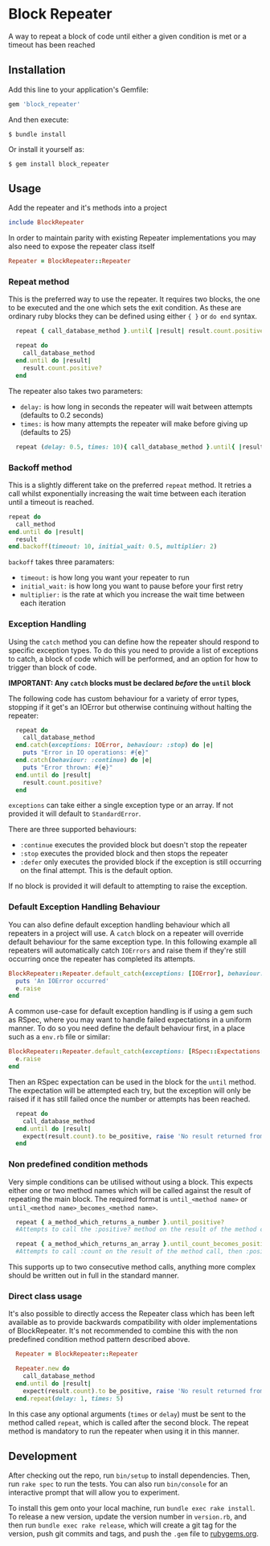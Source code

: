 # Block Repeater

A way to repeat a block of code until either a given condition is met or a timeout has been reached

## Installation

Add this line to your application's Gemfile:

```ruby
gem 'block_repeater'
```

And then execute:

    $ bundle install

Or install it yourself as:

    $ gem install block_repeater

## Usage
Add the repeater and it's methods into a project
```ruby
include BlockRepeater
```

In order to maintain parity with existing Repeater implementations you may also need to expose the repeater class itself
```ruby 
Repeater = BlockRepeater::Repeater
```

### Repeat method
This is the preferred way to use the repeater. It requires two blocks, the one to be executed and the one which sets the exit condition. As these are ordinary ruby blocks they can be defined using either `{ }` or `do end` syntax.

```ruby
  repeat { call_database_method }.until{ |result| result.count.positive? }
```
```ruby
  repeat do
    call_database_method
  end.until do |result| 
    result.count.positive? 
  end
```
 
The repeater also takes two parameters:
 - `delay:` is how long in seconds the repeater will wait between attempts (defaults to 0.2 seconds)
 - `times:` is how many attempts the repeater will make before giving up (defaults to 25)
 ```ruby
   repeat (delay: 0.5, times: 10){ call_database_method }.until{ |result| result.count.positive? }
 ```

### Backoff method
This is a slightly different take on the preferred `repeat` method. It retries a call whilst exponentially increasing the wait time between each iteration until a timeout is reached.

```ruby
repeat do
  call_method
end.until do |result|
  result
end.backoff(timeout: 10, initial_wait: 0.5, multiplier: 2)
```

`backoff` takes three paramaters:
- `timeout:` is how long you want your repeater to run
- `initial_wait:` is how long you want to pause before your first retry
- `multiplier:` is the rate at which you increase the wait time between each iteration

### Exception Handling
Using the `catch` method you can define how the repeater should respond to specific exception types. To do this you need to provide a list of exceptions to catch, a block of code which will be performed, and an option for how to trigger than block of code.

**IMPORTANT: Any `catch` blocks must be declared _before_ the `until` block**

 The following code has custom behaviour for a variety of error types, stopping if it get's an IOError but otherwise continuing without halting the repeater:
```ruby
  repeat do
    call_database_method
  end.catch(exceptions: IOError, behaviour: :stop) do |e|
    puts "Error in IO operations: #{e}"
  end.catch(behaviour: :continue) do |e|
    puts "Error thrown: #{e}"
  end.until do |result|
    result.count.positive?
  end
```
`exceptions` can take either a single exception type or an array. If not provided it will default to `StandardError`.

There are three supported behaviours:
- `:continue` executes the provided block but doesn't stop the repeater
- `:stop` executes the provided block and then stops the repeater
- `:defer` only executes the provided block if the exception is still occurring on the final attempt. This is the default option.

If no block is provided it will default to attempting to raise the exception.

### Default Exception Handling Behaviour
You can also define default exception handling behaviour which all repeaters in a project will use. A `catch` block on a repeater will override default behaviour for the same exception type. In this following example all repeaters will automatically catch `IOErrors` and raise them if they're still occurring once the repeater has completed its attempts.

```ruby
BlockRepeater::Repeater.default_catch(exceptions: [IOError], behaviour: :defer) do |e|
  puts 'An IOError occurred'
  e.raise
end
```
A common use-case for default exception handling is if using a gem such as RSpec, where you may want to handle failed expectations in a uniform manner. To do so you need define the default behaviour first, in a place such as a `env.rb` file or similar:
```ruby
BlockRepeater::Repeater.default_catch(exceptions: [RSpec::Expectations::ExpectationNotMetError], behaviour: :defer) do |e|
  e.raise
end
```
Then an RSpec expectation can be used in the block for the `until` method. The expectation will be attempted each try, but the exception will only be raised if it has still failed once the number or attempts has been reached.
```ruby
  repeat do
    call_database_method
  end.until do |result| 
    expect(result.count).to be_positive, raise 'No result returned from databased'
  end
```
### Non predefined condition methods
Very simple conditions can be utilised without using a block. This expects either one or two method names which will be called against the result of repeating the main block.
The required format is `until_<method name>` or `until_<method name>_becomes_<method name>`.
  
```ruby
  repeat { a_method_which_returns_a_number }.until_positive?
  #Attempts to call the :positive? method on the result of the method call

  repeat { a_method_which_returns_an_array }.until_count_becomes_positive?
  #Attempts to call :count on the result of the method call, then :positive? on that result
```
This supports up to two consecutive method calls, anything more complex should be written out in full in the standard manner.

### Direct class usage
It's also possible to directly access the Repeater class which has been left available as to provide backwards compatibility with older implementations of BlockRepeater. It's not recommended to combine this with the non predefined condition method pattern described above.
```ruby
  Repeater = BlockRepeater::Repeater

  Repeater.new do
    call_database_method
  end.until do |result| 
    expect(result.count).to be_positive, raise 'No result returned from databased'
  end.repeat(delay: 1, times: 5)
```
In this case any optional arguments (`times` or `delay`) must be sent to the method called `repeat`, which is called after the second block. The repeat method is mandatory to run the repeater when using it in this manner.

## Development

After checking out the repo, run `bin/setup` to install dependencies. Then, run `rake spec` to run the tests. You can also run `bin/console` for an interactive prompt that will allow you to experiment.

To install this gem onto your local machine, run `bundle exec rake install`. To release a new version, update the version number in `version.rb`, and then run `bundle exec rake release`, which will create a git tag for the version, push git commits and tags, and push the `.gem` file to [rubygems.org](https://rubygems.org).
